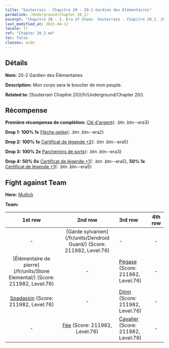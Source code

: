 ```yaml
---
title: "Souterrain - Chapitre 20 - 20-2 Gardien des Élémentaires"
permalink: /Underground/Chapter 20_2/
excerpt: "Chapitre 20 - 2. Era of Chaos  Souterrain - Chapitre 20_2. 20-2 Gardien des Élémentaires"
last_modified_at: 2021-04-12
locale: fr
ref: "Chapter 20_2.md"
toc: false
classes: wide
---
```


## Détails

 **Nom:** 20-2 Gardien des Élémentaires

 **Description:** Mon corps sera le bouclier de mon peuple.

 **Related to:** [Souterrain Chapitre 20](/fr/Underground/Chapter 20/)

## Récompense

 **Première récompense de complétion:** [Clé d'argent](/fr/Items/con_693/){: .btn .btn--era3}

 **Drop 1:** **100% 1x** [Flèche gelée](/fr/Items/her_431/){: .btn .btn--era2}

 **Drop 2:** **100% 1x** [Certificat de légende +2](/fr/Items/mat_81/){: .btn .btn--era5}

 **Drop 3:** **100% 2x** [Parchemins de sorts](/fr/Items/con_694/){: .btn .btn--era3}

 **Drop 4:** **50% 0x** [Certificat de légende +1](/fr/Items/mat_74/){: .btn .btn--era5}, **50% 1x** [Certificat de légende +1](/fr/Items/mat_74/){: .btn .btn--era5}


## Fight against Team
 **Hero:** [Mullich](/fr/heroes/Mullich/)

 **Team:**


  | 1st row | 2nd row | 3rd row | 4th row |
  |:----:|:----:|:----|:----:|
  | - | [Garde sylvanien](/fr/units/Dendroid Guard/) (Score: 211982, Level:76)  | - | - |
  | [Élémentaire de pierre](/fr/units/Stone Elemental/) (Score: 211982, Level:76)  | - | [Pégase](/fr/units/Pegasus/) (Score: 211982, Level:76)  | - |
  | [Spadassin](/fr/units/Swordsman/) (Score: 211982, Level:76)  | - | [Djinn](/fr/units/Genie/) (Score: 211982, Level:76)  | - |
  | - | [Fée](/fr/units/Sprite/) (Score: 211982, Level:76)  | [Cavalier](/fr/units/Cavalier/) (Score: 211982, Level:76)  | - |


